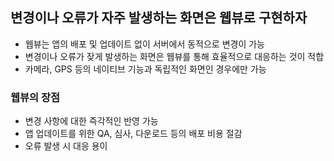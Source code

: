 ## 변경이나 오류가 자주 발생하는 화면은 웹뷰로 구현하자
- 웹뷰는 앱의 배포 및 업데이트 없이 서버에서 동적으로 변경이 가능
- 변경이나 오류가 잦게 발생하는 화면은 웹뷰를 통해 효율적으로 대응하는 것이 적합
- 카메라, GPS 등의 네이티브 기능과 독립적인 화면인 경우에만 가능
### 웹뷰의 장점
- 변경 사항에 대한 즉각적인 반영 가능
- 앱 업데이트를 위한 QA, 심사, 다운로드 등의 배포 비용 절감
- 오류 발생 시 대응 용이
